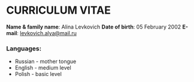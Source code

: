 # CURRICULUM VITAE 
**Name & family name**: Alina Levkovich
**Date of birth**: 05 February 2002
**E-mail**: levkovich.alya@mail.ru
### Languages:
- Russian - mother tongue
- English - medium level 
- Polish - basic level
